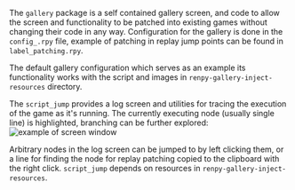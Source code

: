The `gallery` package is a self contained gallery screen, and code to allow the screen and functionality to be patched
into existing games without changing their code in any way.
Configuration for the gallery is done in the `config_.rpy` file, example of patching in replay jump points can be found in `label_patching.rpy`.

The default gallery configuration which serves as an example its functionality works with the script and images in `renpy-gallery-inject-resources` directory.

The `script_jump` provides a log screen and utilities for tracing the execution of the game as it's running.
The currently executing node (usually single line) is highlighted, branching can be further explored:
![example of screen window](https://i.imgur.com/IJmI14n.png)

Arbitrary nodes in the log screen can be jumped to by left clicking them, or a line for finding the node for replay patching copied to the clipboard with the right click.
`script_jump` depends on resources in `renpy-gallery-inject-resources`.
